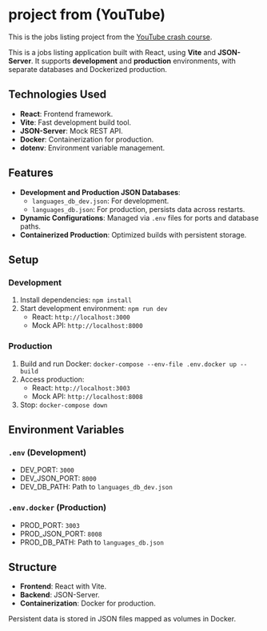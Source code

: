 # project from (YouTube)

This is the jobs listing project from the [YouTube crash course](https://youtu.be/LDB4uaJ87e0).



This is a jobs listing application built with React, using **Vite** and **JSON-Server**. It supports **development** and **production** environments, with separate databases and Dockerized production.

## Technologies Used
- **React**: Frontend framework.
- **Vite**: Fast development build tool.
- **JSON-Server**: Mock REST API.
- **Docker**: Containerization for production.
- **dotenv**: Environment variable management.

## Features
- **Development and Production JSON Databases**:
  - `languages_db_dev.json`: For development.
  - `languages_db.json`: For production, persists data across restarts.
- **Dynamic Configurations**: Managed via `.env` files for ports and database paths.
- **Containerized Production**: Optimized builds with persistent storage.

## Setup

### Development
1. Install dependencies: `npm install`
2. Start development environment: `npm run dev`
   - React: `http://localhost:3000`
   - Mock API: `http://localhost:8000`

### Production
1. Build and run Docker: `docker-compose --env-file .env.docker up --build`
2. Access production:
   - React: `http://localhost:3003`
   - Mock API: `http://localhost:8008`
3. Stop: `docker-compose down`

## Environment Variables

### `.env` (Development)
- DEV_PORT: `3000`
- DEV_JSON_PORT: `8000`
- DEV_DB_PATH: Path to `languages_db_dev.json`

### `.env.docker` (Production)
- PROD_PORT: `3003`
- PROD_JSON_PORT: `8008`
- PROD_DB_PATH: Path to `languages_db.json`

## Structure
- **Frontend**: React with Vite.
- **Backend**: JSON-Server.
- **Containerization**: Docker for production.

Persistent data is stored in JSON files mapped as volumes in Docker.